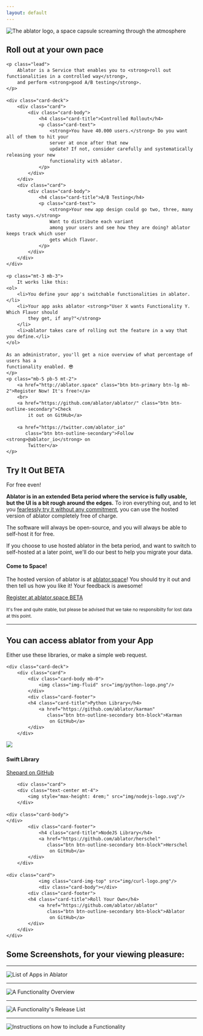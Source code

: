 ```yaml
---
layout: default
---
```



<section class="text-center my-5">
    <img class="img-fluid" src="img/ablator_logo.png" width="400px"
         alt="The ablator logo, a space capsule screaming through the atmosphere"/>
</section>
<section>
    <h1 class="display-1">
        Roll out at your own pace
    </h1>

    <p class="lead">
        Ablator is a Service that enables you to <strong>roll out functionalities in a controlled way</strong>,
        and perform <strong>good A/B testing</strong>.
    </p>

    <div class="card-deck">
        <div class="card">
            <div class="card-body">
                <h4 class="card-title">Controlled Rollout</h4>
                <p class="card-text">
                    <strong>You have 40.000 users.</strong> Do you want all of them to hit your
                    server at once after that new
                    update? If not, consider carefully and systematically releasing your new
                    functionality with ablator.
                </p>
            </div>
        </div>
        <div class="card">
            <div class="card-body">
                <h4 class="card-title">A/B Testing</h4>
                <p class="card-text">
                    <strong>Your new app design could go two, three, many tasty ways.</strong>
                    Want to distribute each variant
                    among your users and see how they are doing? ablator keeps track which user
                    gets which flavor.
                </p>
            </div>
        </div>
    </div>

    <p class="mt-3 mb-3">
        It works like this:
    <ol>
        <li>You define your app's switchable functionalities in ablator.</li>
        <li>Your app asks ablator <strong>"User X wants Functionality Y. Which Flavor should
            they get, if any?"</strong>
        </li>
        <li>ablator takes care of rolling out the feature in a way that you define.</li>
    </ol>

    As an administrator, you'll get a nice overview of what percentage of users has a
    functionality enabled. 😎
    </p>
    <p class="mb-5 pb-5 mt-2">
        <a href="http://ablator.space" class="btn btn-primary btn-lg mb-2">Register Now! It's free!</a>
        <br>
        <a href="https://github.com/ablator/ablator/" class="btn btn-outline-secondary">Check
            it out on GitHub</a>

        <a href="https://twitter.com/ablator_io"
           class="btn btn-outline-secondary">Follow <strong>@ablator_io</strong> on
            Twitter</a>
    </p>
</section>

<section>
    <h2>Try It Out <span class="badge badge-success">BETA</span></h2>
    <p class="lead">For free even!</p>
    <div class="row">
        <div class="col-md-6">
            <p>
                <strong>Ablator is in an extended Beta period where the service is fully usable,
                    but the UI is a bit rough around the edges.</strong> To iron everything out,
                and to let you <a href="http://ablator.space/">fearlessly try it without any
                commitment</a>, you can use the hosted version of ablator completely free of
                charge.
            </p>
            <p>
                The software will always be open-source, and you will always be able to
                self-host it for free.
            </p>
            <p class="text-muted">
                If you choose to use hosted ablator in the beta period, and want to switch to
                self-hosted at a later point, we'll do our best to help you migrate your data.
            </p>
        </div>
        <div class="col-md-6">
            <div class="card text-white bg-dark">
                <div class="card-body">
                    <h4 class="card-title">Come to Space!</h4>
                    <p class="card-text">
                        The hosted version of ablator is at <a href="http://ablator.space"
                                                               class="text-white">ablator.space</a>!
                        You should try it out and then tell us how you like it! Your feedback is
                        awesome!
                    </p>
                    <a href="http://ablator.space/" class="btn btn-primary">Register at
                        ablator.space <span class="badge badge-success">BETA</span></a>
                    <p class="text-muted mt-3 mb-1">
                        <small>It's free and quite stable, but please be advised that we take no
                            responsibilty for lost data at this point.
                        </small>
                    </p>
                </div>
            </div>
        </div>
    </div>
</section>

<hr>
<section>
    <h2 class="mt-5 pt-5">You can access ablator from your App</h2>
    <p class="lead">Either use these libraries, or make a simple web request.</p>

    <div class="card-deck">
        <div class="card">
            <div class="card-body mb-0">
                <img class="img-fluid" src="img/python-logo.png"/>
            </div>
            <div class="card-footer">
            <h4 class="card-title">Python Library</h4>
                <a href="https://github.com/ablator/karman"
                   class="btn btn-outline-secondary btn-block">Karman
                    on GitHub</a>
            </div>
        </div>
        

<div class="card">
    <div class="card-body">
        <div class="text-center">
            <img style="max-height: 3.5rem;" src="img/swift-logo.png"/>
        </div>
    </div>
    <div class="card-footer">
        <h4 class="card-title">Swift Library</h4>
        <a href="https://github.com/ablator/shepard"
           class="btn btn-outline-secondary btn-block">Shepard
            on GitHub</a>
    </div>
</div>

        <div class="card">
        <div class="text-center mt-4">
            <img style="max-height: 4rem;" src="img/nodejs-logo.svg"/>
        </div>
        
    <div class="card-body">
    </div>
            <div class="card-footer">
                <h4 class="card-title">NodeJS Library</h4>
                <a href="https://github.com/ablator/herschel"
                   class="btn btn-outline-secondary btn-block">Herschel
                    on GitHub</a>
            </div>
        </div>

    <div class="card">
                <img class="card-img-top" src="img/curl-logo.png"/>
                <div class="card-body"></div>
            <div class="card-footer">
            <h4 class="card-title">Roll Your Own</h4>
                <a href="https://github.com/ablator/ablator"
                   class="btn btn-outline-secondary btn-block">Ablator
                    on GitHub</a>
            </div>
        </div>
    </div>
</section>

<section>
    <h2 class="mt-5 pt-5">Some Screenshots, for your viewing pleasure:</h2>
    <hr>
    <img class="img-fluid" src="img/screenshot_app.png" alt="List of Apps in Ablator">
    <hr>
    <img class="img-fluid" src="img/screenshot_functionality.png"
         alt="A Functionality Overview">
    <hr>
    <img class="img-fluid" src="img/screenshot_releases.png"
         alt="A Functionality's Release List">
    <hr>
    <img class="img-fluid" src="img/screenshot_instructions.png"
         alt="Instructions on how to include a Functionality">

</section>